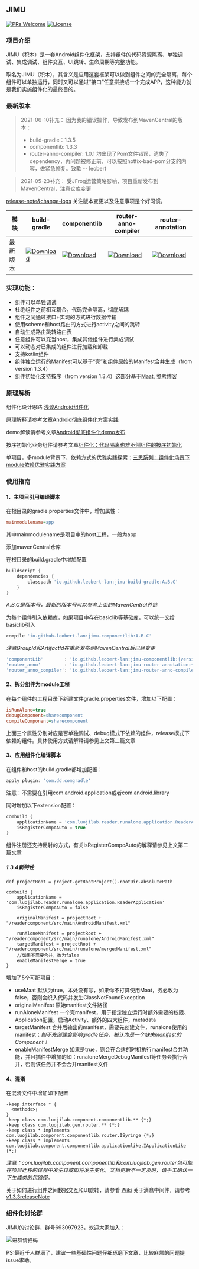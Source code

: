 ## JIMU

[![PRs Welcome](https://img.shields.io/badge/PRs-welcome-brightgreen.svg)](https://github.com/luojilab/DDComponentForAndroid/pulls)
[![License](https://img.shields.io/badge/License-Apache%202.0-orange.svg)](https://github.com/luojilab/DDComponentForAndroid/blob/master/LICENSE) 

### 项目介绍
JIMU（积木）是一套Android组件化框架，支持组件的代码资源隔离、单独调试、集成调试、组件交互、UI跳转、生命周期等完整功能。

取名为JIMU（积木），其含义是应用这套框架可以做到组件之间的完全隔离，每个组件可以单独运行，同时又可以通过“接口”任意拼接成一个完成APP，这种能力就是我们实施组件化的最终目的。

### 最新版本

> 2021-06-10补充：
> 因为我的错误操作，导致发布到MavenCentral的版本：
> 
> * build-gradle：1.3.5
> * componentlib: 1.3.3
> * router-anno-compiler: 1.0.1 
> 均出现了Pom文件错误，遗失了dependency，再问题被修正前，可以按照hotfix-bad-pom分支的内容，做紧急修复。致歉 -- leobert

> 2021-05-23补充：
> 受JFrog运营策略影响，项目重新发布到MavenCentral，注意仓库变更

[release-note&change-logs](https://github.com/mqzhangw/JIMU/releases) 关注版本变更以及注意事项是个好习惯。

模块|build-gradle|componentlib|router-anno-compiler|router-annotation
---|---|---|---|---
最新版本|[![Download](https://img.shields.io/maven-central/v/io.github.leobert-lan/jimu-build-gradle.svg?label=Maven%20Central)](https://search.maven.org/artifact/io.github.leobert-lan/jimu-build-gradle)|[![Download](https://img.shields.io/maven-central/v/io.github.leobert-lan/jimu-componentlib.svg?label=Maven%20Central)](https://search.maven.org/artifact/io.github.leobert-lan/jimu-componentlib)|[![Download](https://img.shields.io/maven-central/v/io.github.leobert-lan/jimu-router-anno-compiler.svg?label=Maven%20Central)](https://search.maven.org/artifact/io.github.leobert-lan/jimu-router-anno-compiler)|[![Download](https://img.shields.io/maven-central/v/io.github.leobert-lan/jimu-router-annotation.svg?label=Maven%20Central)](https://search.maven.org/artifact/io.github.leobert-lan/jimu-router-annotation)


### 实现功能：
- 组件可以单独调试
- 杜绝组件之前相互耦合，代码完全隔离，彻底解耦
- 组件之间通过接口+实现的方式进行数据传输
- 使用scheme和host路由的方式进行activity之间的跳转
- 自动生成路由跳转路由表
- 任意组件可以充当host，集成其他组件进行集成调试
- 可以动态对已集成的组件进行加载和卸载
- 支持kotlin组件
- 组件独立运行的Manifest可以基于“壳”和组件原始的Manifest合并生成（from version 1.3.4）
- 组件初始化支持按序（from version 1.3.4）这部分基于[Maat](https://github.com/leobert-lan/Maat), [参考博客](https://juejin.im/post/6884492604370026503/)


### 原理解析
组件化设计思路 [浅谈Android组件化](https://mp.weixin.qq.com/s/RAOjrpie214w0byRndczmg)

原理解释请参考文章[Android彻底组件化方案实践](http://www.jianshu.com/p/1b1d77f58e84)

demo解读请参考文章[Android彻底组件化demo发布](http://www.jianshu.com/p/59822a7b2fad)

按序初始化业务组件请参考文章[组件化：代码隔离也难不倒组件的按序初始化 ](https://juejin.im/post/6884492604370026503/)

单项目，多module背景下，依赖方式的优雅实践探索：[三思系列：组件化场景下module依赖优雅实践方案 ](https://juejin.cn/post/6925629544946892813)

### 使用指南
#### 1、主项目引用编译脚本
在根目录的gradle.properties文件中，增加属性：

```ini
mainmodulename=app
```
其中mainmodulename是项目中的host工程，一般为app

添加mavenCentral仓库

在根目录的build.gradle中增加配置

```gradle
buildscript {
    dependencies {
        classpath 'io.github.leobert-lan:jimu-build-gradle:A.B.C'
    }
}
```
*A.B.C是版本号，最新的版本号可以参考上面的MavenCentral外链*

为每个组件引入依赖库，如果项目中存在basiclib等基础库，可以统一交给basiclib引入

```gradle
compile 'io.github.leobert-lan:jimu-componentlib:A.B.C'
```
*注意GroupId和ArtifactId在重新发布到MavenCentral后已经变更*

```gradle
'componentLib'        : 'io.github.leobert-lan:jimu-componentlib:{version}',
'router_anno'         : 'io.github.leobert-lan:jimu-router-annotation:{version}',
'router_anno_compiler': 'io.github.leobert-lan:jimu-router-anno-compiler:{version}',
```

#### 2、拆分组件为module工程
在每个组件的工程目录下新建文件gradle.properties文件，增加以下配置：

```ini
isRunAlone=true
debugComponent=sharecomponent
compileComponent=sharecomponent
```
上面三个属性分别对应是否单独调试、debug模式下依赖的组件，release模式下依赖的组件。具体使用方式请解释请参见上文第二篇文章

#### 3、应用组件化编译脚本
在组件和host的build.gradle都增加配置：

```gradle
apply plugin: 'com.dd.comgradle'
```

注意：不需要在引用com.android.application或者com.android.library

同时增加以下extension配置：

```gradle
combuild {
    applicationName = 'com.luojilab.reader.runalone.application.ReaderApplication'
    isRegisterCompoAuto = true
}
```
组件注册还支持反射的方式，有关isRegisterCompoAuto的解释请参见上文第二篇文章

##### 1.3.4新特性

```
def projectRoot = project.getRootProject().rootDir.absolutePath

combuild {
    applicationName = 'com.luojilab.reader.runalone.application.ReaderApplication'
    isRegisterCompoAuto = false

    originalManifest = projectRoot + "/readercomponent/src/main/AndroidManifest.xml"

    runAloneManifest = projectRoot + "/readercomponent/src/main/runalone/AndroidManifest.xml"
    targetManifest = projectRoot + "/readercomponent/src/main/runalone/mergedManifest.xml"
    //如果不需要合并，改为false
    enableManifestMerge = true
}

```

增加了5个可配项目：

* useMaat 默认为true，本处没有写，如果你不打算使用Maat，务必改为false，否则会织入代码并发生ClassNotFoundException
* originalManifest 原始manifest文件路径
* runAloneManifest 一个壳manifest，用于指定独立运行时额外需要的权限、Application配置，启动Activity、额外的四大组件，metadata
* targetManifest 合并后输出的manifest，需要先创建文件，runalone使用的manifest；*如不先创建会影响gradle任务，被认为是一个缺失manifest的Component！*
* enableManifestMerge 如果是true，则会在合适的时机执行manifest合并功能，并且插件中增加的如：runaloneMergeDebugManifest等任务会执行合并，否则该任务并不会合并manifest文件

#### 4、混淆
在混淆文件中增加如下配置

```
-keep interface * {
  <methods>;
}
-keep class com.luojilab.component.componentlib.** {*;}
-keep class com.luojilab.gen.router.** {*;}
-keep class * implements com.luojilab.component.componentlib.router.ISyringe {*;}
-keep class * implements com.luojilab.component.componentlib.applicationlike.IApplicationLike {*;}

```

*注意：com.luojilab.component.componentlib和com.luojilab.gen.router包可能在项目迁移的过程中发生过或即将发生变化，文档更新不一定及时，请手工确认一下生成类的包路径。*

关于如何进行组件之间数据交互和UI跳转，请参看 [Wiki](https://github.com/mqzhangw/JIMU/wiki)
关于消息中间件，请参考[v1.3.3releaseNote](https://github.com/mqzhangw/JIMU/releases/tag/v1.3.3)


### 组件化讨论群
JIMU的讨论群，群号693097923，欢迎大家加入：

![进群请扫码](https://upload-images.jianshu.io/upload_images/6650461-6adc3ed96ebd8d70.png?imageMogr2/auto-orient/strip%7CimageView2/2/w/1240)

PS:最近千人群满了，建议一些基础性问题仔细琢磨下文章，比较麻烦的问题提issue求助。
